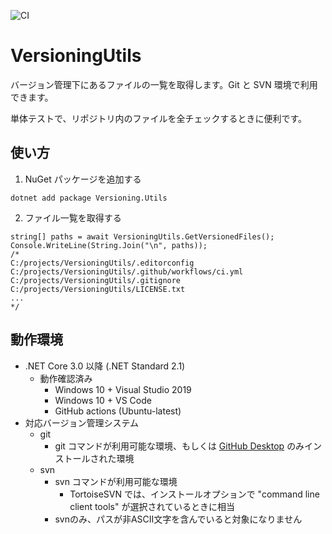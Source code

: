 ﻿
![CI](https://github.com/Rouden/XUnitPattern/workflows/CI/badge.svg)

# VersioningUtils

バージョン管理下にあるファイルの一覧を取得します。Git と SVN 環境で利用できます。

単体テストで、リポジトリ内のファイルを全チェックするときに便利です。

## 使い方
1. NuGet パッケージを追加する
```
dotnet add package Versioning.Utils
```
2. ファイル一覧を取得する
```CSharp
string[] paths = await VersioningUtils.GetVersionedFiles();
Console.WriteLine(String.Join("\n", paths));
/*
C:/projects/VersioningUtils/.editorconfig
C:/projects/VersioningUtils/.github/workflows/ci.yml
C:/projects/VersioningUtils/.gitignore
C:/projects/VersioningUtils/LICENSE.txt
...
*/
```

## 動作環境
* .NET Core 3.0 以降 (.NET Standard 2.1)
    * 動作確認済み
        * Windows 10 + Visual Studio 2019
        * Windows 10 + VS Code
        * GitHub actions (Ubuntu-latest)  
* 対応バージョン管理システム
    * git
        * git コマンドが利用可能な環境、もしくは [GitHub Desktop](https://desktop.github.com/) のみインストールされた環境
    * svn
        * svn コマンドが利用可能な環境
            * TortoiseSVN では、インストールオプションで "command line client tools" が選択されているときに相当
        * svnのみ、パスが非ASCII文字を含んでいると対象になりません
